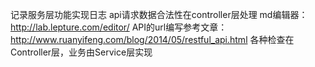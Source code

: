 记录服务层功能实现日志
api请求数据合法性在controller层处理
md编辑器：http://lab.lepture.com/editor/
API的url编写参考文章：http://www.ruanyifeng.com/blog/2014/05/restful_api.html
各种检查在Controller层，业务由Service层实现